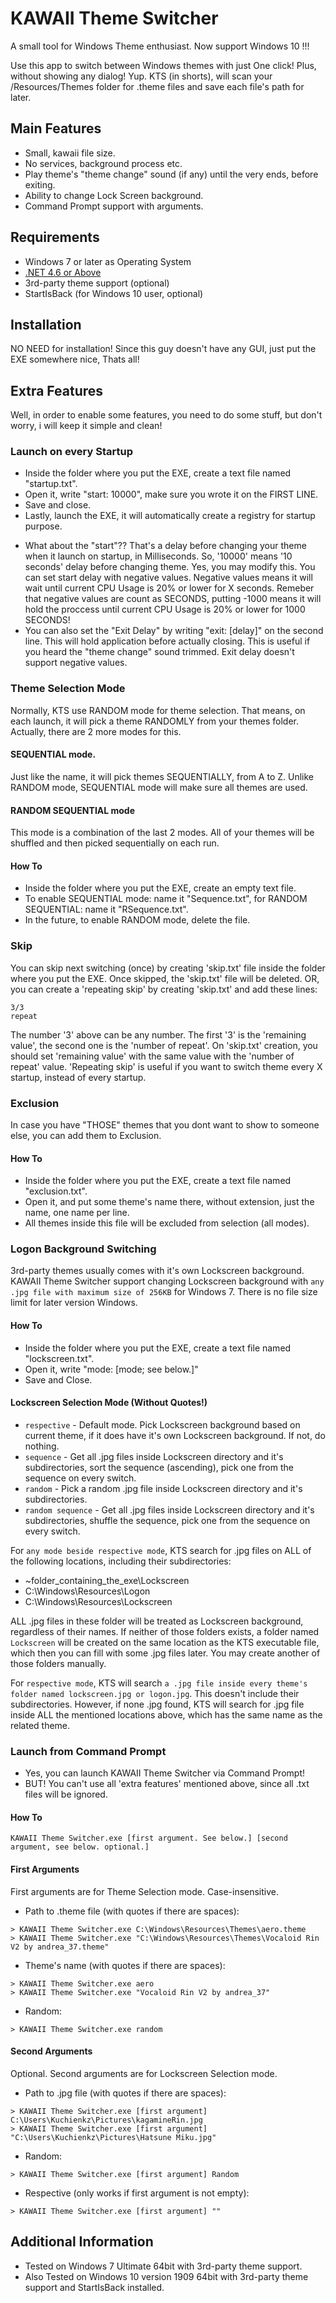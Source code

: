 # KAWAII Theme Switcher
A small tool for Windows Theme enthusiast. Now support Windows 10 !!!

Use this app to switch between Windows themes with just One click! Plus, without showing any dialog! Yup. 
KTS (in shorts), will scan your /Resources/Themes folder for .theme files and save each file's path for later.

## Main Features
* Small, kawaii file size.
* No services, background process etc.
* Play theme's "theme change" sound (if any) until the very ends, before exiting.
* Ability to change Lock Screen background.
* Command Prompt support with arguments.

## Requirements
 - Windows 7 or later as Operating System
 - [.NET 4.6 or Above](https://www.microsoft.com/en-us/download/details.aspx?id=48130)
 - 3rd-party theme support (optional)
 - StartIsBack (for Windows 10 user, optional)
 
## Installation
NO NEED for installation! Since this guy doesn't have any GUI, just put the EXE somewhere nice, Thats all!

## Extra Features
Well, in order to enable some features, you need to do some stuff, but don't worry, i will keep it simple and clean!

### Launch on every Startup
- Inside the folder where you put the EXE, create a text file named "startup.txt". 
- Open it, write "start: 10000", make sure you wrote it on the FIRST LINE.
- Save and close.
- Lastly, launch the EXE, it will automatically create a registry for startup purpose.
* What about the "start"?? That's a delay before changing your theme when it launch on startup, in Milliseconds.
So, '10000' means '10 seconds' delay before changing theme. Yes, you may modify this. You can set start delay with negative values.
Negative values means it will wait until current CPU Usage is 20% or lower for X seconds. Remeber that negative values are count as SECONDS, putting -1000 means it will hold the proccess until current CPU Usage is 20% or lower for 1000 SECONDS!
* You can also set the "Exit Delay" by writing "exit: [delay]" on the second line. This will hold application before actually closing.
This is useful if you heard the "theme change" sound trimmed. Exit delay doesn't support negative values.

### Theme Selection Mode
Normally, KTS use RANDOM mode for theme selection. That means, on each launch, it will pick a theme RANDOMLY from your themes folder.
Actually, there are 2 more modes for this. 
#### SEQUENTIAL mode.
Just like the name, it will pick themes SEQUENTIALLY, from A to Z. Unlike RANDOM mode, SEQUENTIAL mode will make sure all themes are used.
#### RANDOM SEQUENTIAL mode
This mode is a combination of the last 2 modes. All of your themes will be shuffled and then picked sequentially on each run.

#### How To
- Inside the folder where you put the EXE, create an empty text file.
- To enable SEQUENTIAL mode: name it "Sequence.txt", for RANDOM SEQUENTIAL: name it "RSequence.txt".
- In the future, to enable RANDOM mode, delete the file.

### Skip
You can skip next switching (once) by creating 'skip.txt' file inside the folder where you put the EXE. Once skipped, the 'skip.txt' file will be deleted. OR, you can create a 'repeating skip' by creating 'skip.txt' and add these lines:
```xaml
3/3
repeat
```
The number '3' above can be any number. The first '3' is the 'remaining value', the second one is the 'number of repeat'. On 'skip.txt' creation, you should set 'remaining value' with the same value with the 'number of repeat' value.
'Repeating skip' is useful if you want to switch theme every X startup, instead of every startup.

### Exclusion
In case you have "THOSE" themes that you dont want to show to someone else, you can add them to Exclusion.

#### How To
- Inside the folder where you put the EXE, create a text file named "exclusion.txt".
- Open it, and put some theme's name there, without extension, just the name, one name per line.
- All themes inside this file will be excluded from selection (all modes).

### Logon Background Switching
3rd-party themes usually comes with it's own Lockscreen background. KAWAII Theme Switcher support changing Lockscreen background with `any .jpg file with maximum size of 256KB` for Windows 7. There is no file size limit for later version Windows.

#### How To
- Inside the folder where you put the EXE, create a text file named "lockscreen.txt".
- Open it, write "mode: [mode; see below.]"
- Save and Close.

#### Lockscreen Selection Mode (Without Quotes!)
- `respective` - Default mode. Pick Lockscreen background based on current theme, if it does have it's own Lockscreen background. If not, do nothing.
- `sequence` - Get all .jpg files inside Lockscreen directory and it's subdirectories, sort the sequence (ascending), pick one from the sequence on every switch.
- `random` - Pick a random .jpg file inside Lockscreen directory and it's subdirectories.
- `random sequence` - Get all .jpg files inside Lockscreen directory and it's subdirectories, shuffle the sequence, pick one from the sequence on every switch.

For `any mode beside respective mode`, KTS search for .jpg files on ALL of the following locations, including their subdirectories:
- ~folder_containing_the_exe\Lockscreen
- C:\Windows\Resources\Logon
- C:\Windows\Resources\Lockscreen

ALL .jpg files in these folder will be treated as Lockscreen background, regardless of their names. If neither of those folders exists, a folder named `Lockscreen` will be created on the same location as the KTS executable file, which then you can fill with some .jpg files later. You may create another of those folders manually.

For `respective mode`, KTS will search `a .jpg file inside every theme's folder named lockscreen.jpg or logon.jpg`. This doesn't include their subdirectories. However, if none .jpg found, KTS will search for .jpg file inside ALL the mentioned locations above, which has the same name as the related theme.

### Launch from Command Prompt
- Yes, you can launch KAWAII Theme Switcher via Command Prompt!
- BUT! You can't use all 'extra features' mentioned above, since all .txt files will be ignored.

#### How To
```xaml
KAWAII Theme Switcher.exe [first argument. See below.] [second argument, see below. optional.]
```

#### First Arguments
First arguments are for Theme Selection mode. Case-insensitive.
- Path to .theme file (with quotes if there are spaces):
```xaml
> KAWAII Theme Switcher.exe C:\Windows\Resources\Themes\aero.theme
> KAWAII Theme Switcher.exe "C:\Windows\Resources\Themes\Vocaloid Rin V2 by andrea_37.theme"
```
- Theme's name (with quotes if there are spaces):
```xaml
> KAWAII Theme Switcher.exe aero
> KAWAII Theme Switcher.exe "Vocaloid Rin V2 by andrea_37"
```
- Random:
```xaml
> KAWAII Theme Switcher.exe random
```

#### Second Arguments
Optional. Second arguments are for Lockscreen Selection mode.
- Path to .jpg file (with quotes if there are spaces):
```xaml
> KAWAII Theme Switcher.exe [first argument] C:\Users\Kuchienkz\Pictures\kagamineRin.jpg
> KAWAII Theme Switcher.exe [first argument] "C:\Users\Kuchienkz\Pictures\Hatsune Miku.jpg"
```
- Random:
```xaml
> KAWAII Theme Switcher.exe [first argument] Random
```
- Respective (only works if first argument is not empty):
```xaml
> KAWAII Theme Switcher.exe [first argument] ""
```

## Additional Information
- Tested on Windows 7 Ultimate 64bit with 3rd-party theme support.
- Also Tested on Windows 10 version 1909 64bit with 3rd-party theme support and StartIsBack installed.
